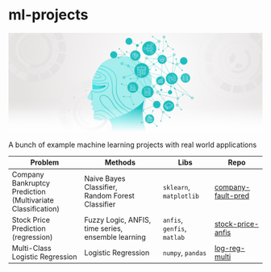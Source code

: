 # ml-projects

![ML](img/machine-learning-applications-header.png)


A bunch of example machine learning projects with real world applications 


| Problem	| Methods	| Libs	| Repo  |
| ---       | ---       | ---   | ---   |
| Company Bankruptcy Prediction <br />(Multivariate Classification) | Naive Bayes Classifier, <br />Random Forest Classifier | `sklearn`, `matplotlib` | [company-fault-pred](https://github.com/aylint/company-fault-pred)|
| Stock Price Prediction (regression)| Fuzzy Logic, ANFIS, time series, ensemble learning | `anfis`, `genfis`, `matlab` | [stock-price-anfis](https://github.com/aylint/stock-price-anfis) |
| Multi-Class Logistic Regression | Logistic Regression | `numpy`, `pandas` | [log-reg-multi](https://github.com/aylint/log-reg-multi) |
 
 
 
 
 
 
 